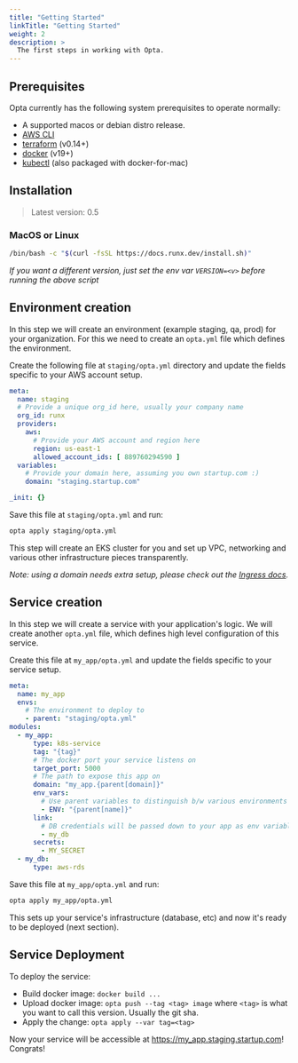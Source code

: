 ```yaml
---
title: "Getting Started"
linkTitle: "Getting Started"
weight: 2
description: >
  The first steps in working with Opta.
---
```



## Prerequisites
Opta currently has the following system prerequisites to operate normally:
* A supported macos or debian distro release.
* [AWS CLI](https://docs.aws.amazon.com/cli/latest/userguide/cli-chap-install.html)
* [terraform](https://www.terraform.io/downloads.html) (v0.14+)
* [docker](https://docker.com/products/docker-desktop) (v19+)
* [kubectl](https://kubernetes.io/docs/tasks/tools/install-kubectl/) (also packaged with 
  docker-for-mac)

## Installation
> Latest version: 0.5

### MacOS or Linux
```bash
/bin/bash -c "$(curl -fsSL https://docs.runx.dev/install.sh)"
```

_If you want a different version, just set the env var `VERSION=<v>` before running the above script_

## Environment creation
In this step we will create an environment (example staging, qa, prod) for your organization.
For this we need to create an `opta.yml` file which defines the environment.

Create the following file at `staging/opta.yml` directory and update the fields specific to your AWS account setup.
```yaml
meta:
  name: staging
  # Provide a unique org_id here, usually your company name
  org_id: runx
  providers:
    aws:
      # Provide your AWS account and region here
      region: us-east-1
      allowed_account_ids: [ 889760294590 ]
  variables:
    # Provide your domain here, assuming you own startup.com :)
    domain: "staging.startup.com"

_init: {}
```

Save this file at `staging/opta.yml` and run:
```bash
opta apply staging/opta.yml
```

This step will create an EKS cluster for you and set up VPC, networking and various other infrastructure pieces transparently.

_Note: using a domain needs extra setup, please check out the [Ingress docs](/docs/reference/ingress)._

## Service creation
In this step we will create a service with your application's logic.
We will create another `opta.yml` file, which defines high level configuration of this service.

Create this file at `my_app/opta.yml` and update the fields specific to your service setup.

```yaml
meta:
  name: my_app 
  envs:
    # The environment to deploy to
    - parent: "staging/opta.yml"
modules:
  - my_app:
      type: k8s-service
      tag: "{tag}"
      # The docker port your service listens on
      target_port: 5000
      # The path to expose this app on
      domain: "my_app.{parent[domain]}"
      env_vars:
        # Use parent variables to distinguish b/w various environments
        - ENV: "{parent[name]}"
      link: 
        # DB credentials will be passed down to your app as env variables
        - my_db
      secrets:
        - MY_SECRET
  - my_db:
      type: aws-rds
```

Save this file at `my_app/opta.yml` and run:
```bash
opta apply my_app/opta.yml
```
This sets up your service's infrastructure (database, etc) and now it's ready to be deployed
(next section).

## Service Deployment

To deploy the service:
- Build docker image: `docker build ...`
- Upload docker image: `opta push --tag <tag> image` where `<tag>` is what you want to call this version. Usually the git sha.
- Apply the change: `opta apply --var tag=<tag>`

Now your service will be accessible at https://my_app.staging.startup.com! Congrats!
